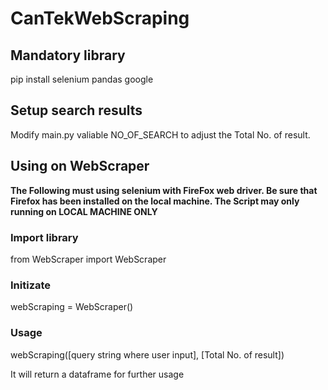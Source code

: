 # CanTekWebScraping

## Mandatory library

pip install selenium pandas google

## Setup search results

Modify main.py valiable NO_OF_SEARCH to adjust the Total No. of result.

## Using on WebScraper
**The Following must using selenium with FireFox web driver.
Be sure that Firefox has been installed on the local machine. 
The Script may only running on LOCAL MACHINE ONLY** 

### Import library
from WebScraper import WebScraper

### Initizate 
webScraping = WebScraper()

### Usage
webScraping([query string where user input], [Total No. of result])

It will return a dataframe for further usage

